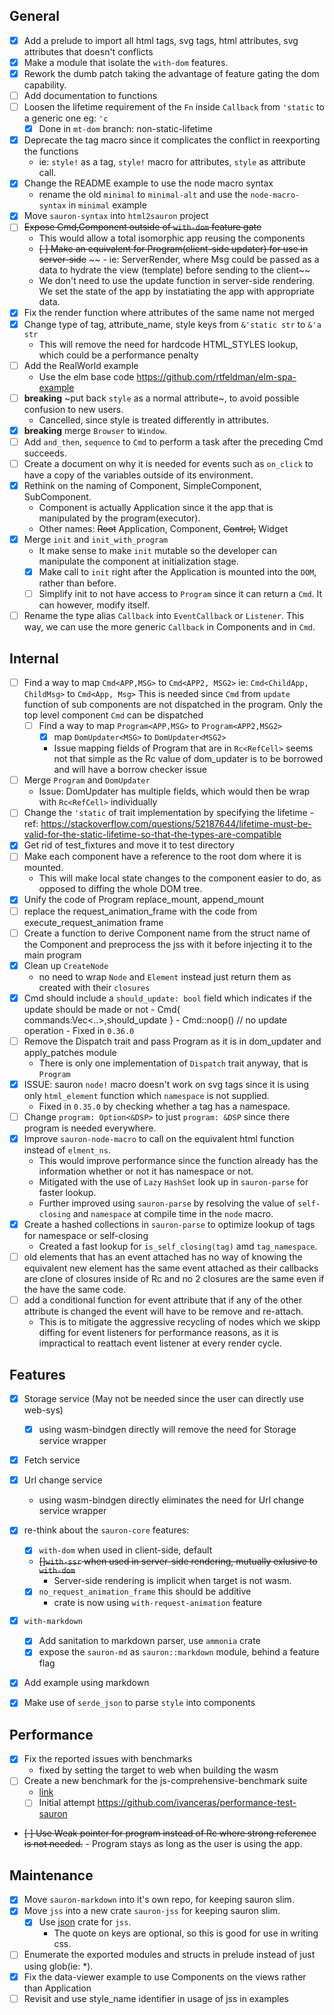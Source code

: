 ## General

 - [X] Add a prelude to import all html tags, svg tags, html attributes, svg attributes that doesn't conflicts
 - [X] Make a module that isolate the `with-dom` features.
 - [X] Rework the dumb patch taking the advantage of feature gating the dom capability.
 - [ ] Add documentation to functions
 - [ ] Loosen the lifetime requirement of the `Fn` inside `Callback` from `'static` to a generic one eg: `'c`
     - [X] Done in `mt-dom` branch: non-static-lifetime
 - [X] Deprecate the tag macro since it complicates the conflict in reexporting the functions
     - ie: `style!` as a tag, `style!` macro for attributes, `style` as attribute call.
 - [X] Change the README example to use the node macro syntax
     - rename the old `minimal` to `minimal-alt` and use the `node-macro-syntax` in `minimal` example
 - [X] Move `sauron-syntax` into `html2sauron` project
 - [ ] ~~Expose Cmd,Component outside of `with-dom` feature gate~~
     - This would allow a total isomorphic app reusing the components
     - ~~[ ] Make an equivalent for Program(client-side updater) for use in server-side~~
       ~~ - ie: ServerRender, where Msg could be passed as a data to hydrate the view (template) before sending to the client~~
     - We don't need to use the update function in server-side rendering. We set the state of the app by instatiating the app with appropriate data.
 - [X] Fix the render function where attributes of the same name not merged
 - [X] Change type of tag, attribute_name, style keys from `&'static str` to `&'a str`
     - This will remove the need for hardcode HTML_STYLES lookup, which could be a performance penalty
 - [ ] Add the RealWorld example
     - Use the elm base code https://github.com/rtfeldman/elm-spa-example
 - [ ] **breaking** ~put back `style` as a normal attribute~, to avoid possible confusion to new users.
     - Cancelled, since style is treated differently in attributes.
 - [X] **breaking** merge `Browser` to `Window`.
 - [ ] Add `and_then`, `sequence` to `Cmd` to perform a task after the preceding Cmd succeeds.
 - [ ] Create a document on why it is needed for events such as `on_click` to have a copy of the variables outside of its environment.
 - [X] Rethink on the naming of Component, SimpleComponent, SubComponent.
     - Component is actually Application since it the app that is manipulated by the program(executor).
     - Other names: ~~Root~~ Application, Component, ~~Control,~~ Widget
 - [X] Merge `init` and `init_with_program`
    - It make sense to make `init` mutable so the developer can manipulate the component at initialization stage.
    - [X] Make call to `init` right after the Application is mounted into the `DOM`, rather than before.
    - [ ] Simplify init to not have access to `Program` since it can return a `Cmd`. It can however, modify itself.
 - [ ] Rename the type alias `Callback` into `EventCallback` or `Listener`.
      This way, we can use the more generic `Callback` in Components and in `Cmd`.

## Internal
- [ ] Find a way to map `Cmd<APP,MSG>` to `Cmd<APP2, MSG2>`
        ie: `Cmd<ChildApp, ChildMsg>` to `Cmd<App, Msg>`
        This is needed since `Cmd` from `update` function of sub components
        are not dispatched in the program. Only the top level
        component `Cmd` can be dispatched
    - [ ] Find a way to map `Program<APP,MSG>` to `Program<APP2,MSG2>`
        - [X] map `DomUpdater<MSG>` to `DomUpdater<MSG2>`
        - Issue mapping fields of Program that are in `Rc<RefCell>` seems not that simple
            as the Rc value of dom_updater is to be borrowed and will have a borrow checker issue
- [ ] Merge `Program` and `DomUpdater`
    - Issue: DomUpdater has multiple fields, which would then be wrap with `Rc<RefCell>` individually
- [ ] Change the `'static` of trait implementation by specifying the lifetime
        - ref: https://stackoverflow.com/questions/52187644/lifetime-must-be-valid-for-the-static-lifetime-so-that-the-types-are-compatible
- [X] Get rid of test_fixtures and move it to test directory
- [ ] Make each component have a reference to the root dom where it is mounted.
    - This will make local state changes to the component easier to do, as opposed to diffing the whole DOM tree.
- [X] Unify the code of Program replace_mount, append_mount
- [ ] replace the request_animation_frame with the code from execute_request_animation frame
- [ ] Create a function to derive Component name from the struct name of the Component
    and preprocess the jss with it before injecting it to the main program
- [X] Clean up `CreateNode`
    - no need to wrap `Node` and `Element` instead just return them as created with their `closures`
- [X] Cmd should include a `should_update: bool` field which indicates if the update should be made or not
        - Cmd{ commands:Vec<..>,should_update }
        - Cmd::noop() // no update operation
        - Fixed in `0.36.0`
- [ ] Remove the Dispatch trait and pass Program as it is in dom_updater and apply_patches module
    - There is only one implementation of `Dispatch` trait anyway, that is `Program`
- [X] ISSUE: sauron `node!` macro doesn't work on svg tags since it is using only `html_element` function which `namespace` is not supplied.
    - Fixed in `0.35.0` by checking whether a tag has a namespace.
- [ ] Change `program: Option<&DSP>` to just `program: &DSP` since there program is needed everywhere.
- [X] Improve `sauron-node-macro` to call on the equivalent html function instead of `elment_ns`.
    - This would improve performance since the function already has the information whether or not it has namespace or not.
    - Mitigated with the use of `Lazy` `HashSet` look up in `sauron-parse` for faster lookup.
    - Further improved using `sauron-parse` by resolving the value of `self-closing` and `namespace` at compile time in the `node` macro.
- [X] Create a hashed collections in `sauron-parse` to optimize lookup of tags for namespace or self-closing
    - Created a fast lookup for `is_self_closing(tag)` amd `tag_namespace`.
- [ ] old elements that has an event attached has no way of knowing the equivalent new element has the same event attached as their callbacks are clone of closures inside of Rc
    and no 2 closures are the same even if the have the same code.
- [ ] add a conditional function for event attribute that if any of the other attribute is changed the event will have to be remove and re-attach.
    - This is to mitigate the aggressive recycling of nodes which we skipp diffing for event listeners for performance reasons, as it is impractical to
        reattach event listener at every render cycle.



## Features
- [X] Storage service (May not be needed since the user can directly use web-sys)
    - [X] using wasm-bindgen directly will remove the need for Storage service wrapper
- [X] Fetch service
- [X] Url change service
    - using wasm-bindgen directly eliminates the need for Url change service wrapper
- [X] re-think about the `sauron-core` features:
    - [X] `with-dom` when used in client-side, default
    - ~~[]`with-ssr` when used in server-side rendering, mutually exlusive to `with-dom`~~
        - Server-side rendering is implicit when target is not wasm.
    - [X] `no_request_animation_frame` this should be additive
        -  crate is now using `with-request-animation` feature
- [X] `with-markdown`
    - [X] Add sanitation to markdown parser, use `ammonia` crate
    - [X] expose the `sauron-md` as `sauron::markdown` module, behind a feature flag
- [X] Add example using markdown
- [X] Make use of `serde_json` to parse `style` into components


## Performance
- [X] Fix the reported issues with benchmarks
    - fixed by setting the target to web when building the wasm
- [ ] Create a new benchmark for the js-comprehensive-benchmark suite
    - [link](https://github.com/krausest/js-framework-benchmark)
    - [ ] Initial attempt https://github.com/ivanceras/performance-test-sauron
- ~~[ ] Use Weak pointer for program instead of Rc where strong reference is not needed.~~
       - Program stays as long as the user is using the app.

## Maintenance
- [X] Move `sauron-markdown` into it's own repo, for keeping sauron slim.
- [X] Move `jss` into a new crate `sauron-jss` for keeping sauron slim.
    - [x] Use [json](https://github.com/maciejhirsz/json-rust) crate for `jss`.
        - The quote on keys are optional, so this is good for use in writing css.
- [ ] Enumerate the exported modules and structs in prelude instead of just using glob(ie: *).
- [X] Fix the data-viewer example to use Components on the views rather than Application
- [ ] Revisit and use style_name identifier in usage of jss in examples
